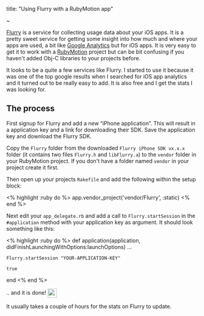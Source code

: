 title: "Using Flurry with a RubyMotion app"

~

[Flurry](http://www.flurry.com/) is a service for collecting usage data about your iOS apps. It is a pretty sweet service for getting some insight into how much and where your apps are used, a bit like [Google Analytics](http://www.google.com/analytics/) but for iOS apps. It is very easy to get it to work with a [RubyMotion](http://www.rubymotion.com/) project but can be bit confusing if you haven't added Obj-C libraries to your projects before.

It looks to be a quite a few services like Flurry. I started to use it because it was one of the top google results when I searched for iOS app analytics and it turned out to be really easy to add. It is also free and I get the stats I was looking for.

## The process

First signup for Flurry and add a new “iPhone application”. This will result in a application key and a link for downloading their SDK. Save the application key and download the Flurry SDK.

Copy the `Flurry` folder from the downloaded `Flurry iPhone SDK vx.x.x` folder (it contains two files `Flurry.h` and `libFlurry.a`) to the `vendor` folder in your RubyMotion project. If you don't have a folder named `vendor` in your project create it first.

Then open up your projects `Rakefile` and add the following within the setup block:

<% highlight :ruby do %>
app.vendor_project('vendor/Flurry', :static)
<% end %>

Next edit your `app_delegate.rb` and add a call to `Flurry.startSession` in the `#application` method with your application key as argument. It should look something like this:

<% highlight :ruby do %>
def application(application, didFinishLaunchingWithOptions:launchOptions)
	...

	Flurry.startSession "YOUR-APPLICATION-KEY"
	   
	true
end
<% end %>

.. and it is done! <img src="http://www.emoji-cheat-sheet.com/graphics/emojis/beers.png" height="24" width="24" valign="middle">

It usually takes a couple of hours for the stats on Flurry to update.

